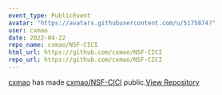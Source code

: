 ```yaml
---
event_type: PublicEvent
avatar: "https://avatars.githubusercontent.com/u/5175874?"
user: cxmao
date: 2022-04-22
repo_name: cxmao/NSF-CICI
html_url: https://github.com/cxmao/NSF-CICI
repo_url: https://github.com/cxmao/NSF-CICI
---
```


<a href='https://github.com/cxmao' target='_blank'>cxmao</a> has made <a href='https://github.com/cxmao/NSF-CICI' target='_blank'>cxmao/NSF-CICI</a> public.<a href='https://github.com/cxmao/NSF-CICI' target='_blank'>View Repository</a>